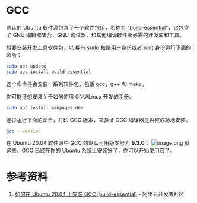 # GCC

默认的 Ubuntu 软件源包含了一个软件包组，名称为 "[build-essentia](https://pkgs.org/download/build-essential)l"，它包含了 GNU 编辑器集合，GNU 调试器，和其他编译软件所必需的开发库和工具。

想要安装开发工具软件包，以 拥有 sudo 权限用户身份或者 root 身份运行下面的命令：

```bash
sudo apt update
sudo apt install build-essential
```

这个命令将会安装一系列软件包，包括 gcc，g++ 和 make。

你可能还想安装关于如何使用 GNU/Linux 开发的手册。

```bash
sudo apt install manpages-dev
```

通过运行下面的命令，打印 GCC 版本，来验证 GCC 编译器是否被成功地安装。

```bash
gcc --version
```

在 Ubuntu 20.04 软件源中 GCC 的默认可用版本号为 **9.3.0**：
![image.png](https://cdn.nlark.com/yuque/0/2021/png/126032/1640056216355-9f80e74b-dc6e-48da-8921-88f20f8b390e.png#clientId=ued197642-78ba-4&from=paste&height=146&id=ucda0a1ee&originHeight=146&originWidth=740&originalType=binary&ratio=1&rotation=0&showTitle=false&size=12127&status=done&style=none&taskId=ub6cdcb4a-2d31-44a3-8327-3cf8ed7096d&title=&width=740)
就这些。GCC 已经在你的 Ubuntu 系统上安装好了，你可以开始使用它了。

# 参考资料

1. [如何在 Ubuntu 20.04 上安装 GCC (build-essential)](https://developer.aliyun.com/article/766146) - 阿里云开发者社区

